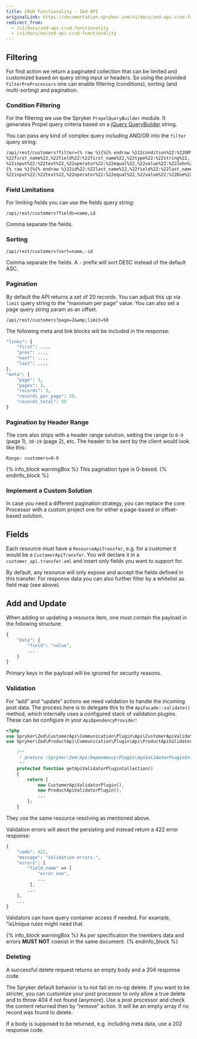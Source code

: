 ```yaml
---
title: CRUD Functionality - Zed API
originalLink: https://documentation.spryker.com/v1/docs/zed-api-crud-functionality
redirect_from:
  - /v1/docs/zed-api-crud-functionality
  - /v1/docs/en/zed-api-crud-functionality
---
```


## Filtering

For find action we return a paginated collection that can be limited and customized based on query string input or headers. So using the provided `FilterPreProcessors` one can enable filtering (conditions), sorting (and multi-sorting) and pagination.

### Condition Filtering

For the filtering we use the Spryker `PropelQueryBuilder` module. It generates Propel query criteria based on a [jQuery QueryBuilder](http://querybuilder.js.org/) string.

You can pass any kind of complex query including AND/OR into the `filter` query string:

```bash
/api/rest/customers?filter={% raw %}{%{% endraw %}22condition%22:%22OR%22,%22rules%22:[{% raw %}{%{% endraw %}22id%22:
%22first_name%22,%22field%22:%22first_name%22,%22type%22:%22string%22,
%22input%22:%22text%22,%22operator%22:%22equal%22,%22value%22:%22John%22},
{% raw %}{%{% endraw %}22id%22:%22last_name%22,%22field%22:%22last_name%22,%22type%22:%22string%22,
%22input%22:%22text%22,%22operator%22:%22equal%22,%22value%22:%22Doe%22}]}
```

### Field Limitations
For limiting fields you can use the fields query string:

```
/api/rest/customers?fields=name,id
```

Comma separate the fields.

### Sorting

`/api/rest/customers?sort=name,-id`

Comma separate the fields. A `-` prefix will sort DESC instead of the default ASC.

### Pagination

By default the API returns a set of 20 records. You can adjust this up via `limit` query string to the “maximum per page” value. You can also set a page query string param as an offset.

`/api/rest/customers?page=2&amp;limit=50`

The following meta and link blocks will be included in the response:

```php
"links": {
    "first": ...,
    "prev": ...,
    "next": ...,
    "last": ...,
},
"meta": {
    "page": 3,
    "pages": 3,
    "records": 5,
    "records_per_page": 20,
    "records_total": 55
}
```

### Pagination by Header Range
The core also ships with a header range solution, setting the range to `0-9` (page 1), `10-19` (page 2), etc. The header to be sent by the client would look like this:

```
Range: customers=0-9
```

{% info_block warningBox %}
This pagination type is 0-based.
{% endinfo_block %}

### Implement a Custom Solution

In case you need a different pagination strategy, you can replace the core Processor with a custom project one for either a page-based or offset-based solution.

## Fields

Each resource must have a `ResourceApiTransfer`, e.g. for a customer it would be a `CustomerApiTransfer`. You will declare it in a `customer_api.transfer.xml` and insert only fields you want to support for.

By default, any resource will only expose and accept the fields defined in this transfer. For response data you can also further filter by a whitelist as field map (see above).

## Add and Update

When adding or updating a resource item, one must contain the payload in the following structure:

```php
{
    "data": {
        "field": "value",
        ...
    }
}
```

Primary keys in the payload will be ignored for security reasons.

### Validation

For “add” and “update” actions we need validation to handle the incoming post data. The process here is to delegate this to the `ApiFacade::validate()` method, which internally uses a configured stack of validation plugins. These can be configure in your `ApiDpendencyProvider`:

```php
<?php
use Spryker\Zed\CustomerApi\Communication\Plugin\Api\CustomerApiValidatorPlugin;
use Spryker\Zed\ProductApi\Communication\Plugin\Api\ProductApiValidatorPlugin;

    /**
     * @return \Spryker\Zed\Api\Dependency\Plugin\ApiValidatorPluginInterface[]
     */
    protected function getApiValidatorPluginCollection()
    {
        return [
            new CustomerApiValidatorPlugin(),
            new ProductApiValidatorPlugin(),
            ...
        ];
    }
```

They use the same resource resolving as mentioned above.

Validation errors will abort the persisting and instead return a 422 error response:

```php
{
    "code": 422,
    "message": "Validation errors.",
    "errors": [
        "field_name" => [
            "error one",
            ...                         
         ],
        ...
    ],
    ...
}
```

Validators can have query container access if needed. For example, “isUnique rules might need that.

{% info_block warningBox %}
As per specification the members data and errors **MUST NOT** coexist in the same document.
{% endinfo_block %}

### Deleting

A successful delete request returns an empty body and a 204 response code.

The Spryker default behavior is to not fail on no-op delete. If you want to be stricter, you can customize your post processor to only allow a true delete and to throw 404 if not found (anymore). Use a post processor and check the content returned then by “remove” action. It will be an empty array if no record was found to delete.

If a body is supposed to be returned, e.g. including meta data, use a 202 response code.
